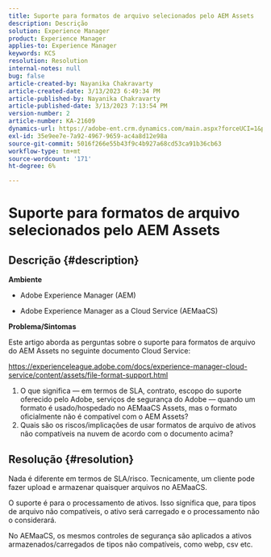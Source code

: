 ```yaml
---
title: Suporte para formatos de arquivo selecionados pelo AEM Assets
description: Descrição
solution: Experience Manager
product: Experience Manager
applies-to: Experience Manager
keywords: KCS
resolution: Resolution
internal-notes: null
bug: false
article-created-by: Nayanika Chakravarty
article-created-date: 3/13/2023 6:49:34 PM
article-published-by: Nayanika Chakravarty
article-published-date: 3/13/2023 7:13:54 PM
version-number: 2
article-number: KA-21609
dynamics-url: https://adobe-ent.crm.dynamics.com/main.aspx?forceUCI=1&pagetype=entityrecord&etn=knowledgearticle&id=005662c9-cfc1-ed11-83ff-6045bd0065b6
exl-id: 35e9ee7e-7a92-4967-9659-ac4a8d12e98a
source-git-commit: 5016f266e55b43f9c4b927a68cd53ca91b36cb63
workflow-type: tm+mt
source-wordcount: '171'
ht-degree: 6%

---
```


# Suporte para formatos de arquivo selecionados pelo AEM Assets

## Descrição {#description}


<b>Ambiente</b>

- Adobe Experience Manager (AEM)

- Adobe Experience Manager as a Cloud Service (AEMaaCS)

<b>Problema/Sintomas</b>

Este artigo aborda as perguntas sobre o suporte para formatos de arquivo do AEM Assets no seguinte documento Cloud Service:

<https://experienceleague.adobe.com/docs/experience-manager-cloud-service/content/assets/file-format-support.html>


1. O que significa — em termos de SLA, contrato, escopo do suporte oferecido pelo Adobe, serviços de segurança do Adobe — quando um formato é usado/hospedado no AEMaaCS Assets, mas o formato oficialmente não é compatível com o AEM Assets?
2. Quais são os riscos/implicações de usar formatos de arquivo de ativos não compatíveis na nuvem de acordo com o documento acima?



## Resolução {#resolution}


Nada é diferente em termos de SLA/risco. Tecnicamente, um cliente pode fazer upload e armazenar quaisquer arquivos no AEMaaCS.

O suporte é para o processamento de ativos. Isso significa que, para tipos de arquivo não compatíveis, o ativo será carregado e o processamento não o considerará.

No AEMaaCS, os mesmos controles de segurança são aplicados a ativos armazenados/carregados de tipos não compatíveis, como webp, csv etc.
